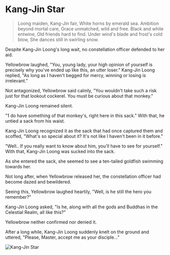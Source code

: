 # Kang-Jin Star

> Loong maiden, Kang-Jin fair, White horns by emerald sea.
> Ambition beyond mortal care, Grace unmatched, wild and free.
> Black and white entwine, Old friends hard to find.
> Under wind's blade and frost's cold blow, She dances still in swirling
> snow.

Despite Kang-Jin Loong's long wait, no constellation officer defended to
her aid.

Yellowbrow laughed, "You, young lady, your high opinion of yourself is
precisely why you've ended up like this, an utter loser."
Kang-Jin Loong replied, "As long as I haven't begged for mercy, winning
or losing is irrelevant."

Not antagonized, Yellowbrow said calmly, "You wouldn't take such a risk
just for that lookout cockerel. You must be curious about that monkey."

Kang-Jin Loong remained silent.

"1 do have something of that monkey's, right here in this sack." With that,
he untied a sack from his waist.

Kang-Jin Loong recognized it as the sack that had once captured them and
scoffed, "What's so special about it? It's not like I haven't been in it
before."

"Well.. If you really want to know about him, you'll have to see for
yourself." With that, Kang-Jin Loong was sucked into the sack.

As she entered the sack, she seemed to see a ten-tailed goldfish swimming
towards her.

Not long after, when Yellowbrow released her, the constellation officer
had become dazed and bewildered.

Seeing this, Yellowbrow laughed heartily, "Well, is he still the hero you
remember?"

Kang-Jin Loong asked, "Is he, along with all the gods and Buddhas in the
Celestial Realm, all like this?"

Yellowbrow neither confirmed nor denied it.

After a long while, Kang-Jin Loong suddenly knelt on the ground and
uttered, "Please, Master, accept me as your disciple..."

![Kang-Jin Star](/image-20240828215807824.png)